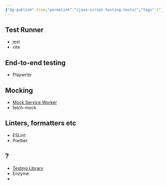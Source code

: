 ```yaml
---
{"dg-publish":true,"permalink":"/java-script-testing-tools/","tags":["javascript","troubleshooting"]}
---
```



## Test Runner
- jest
- vite
## End-to-end testing
- Playwrite
## Mocking
- [Mock Service Worker](https://mswjs.io/)
- fetch-mock
## Linters, formatters etc
- ESLint
- Prettier
## ?
- [Testing Library](https://testing-library.com/)
- Enzyme
- 